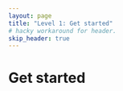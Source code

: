 ```yaml
---
layout: page
title: "Level 1: Get started"
# hacky workaround for header.
skip_header: true
---
```


# Get started
